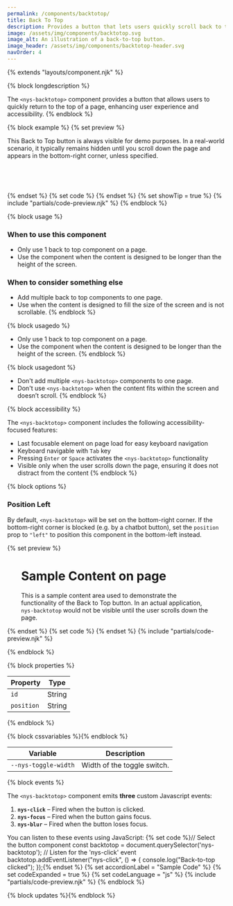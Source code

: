 ```yaml
---
permalink: /components/backtotop/
title: Back To Top
description: Provides a button that lets users quickly scroll back to the top of the page.
image: /assets/img/components/backtotop.svg
image_alt: An illustration of a back-to-top button.
image_header: /assets/img/components/backtotop-header.svg
navOrder: 4
---
```


{% extends "layouts/component.njk" %}

{% block longdescription %}

The `<nys-backtotop>` component provides a button that allows users to quickly return to the top of a page, enhancing user experience and accessibility.
{% endblock %}

{% block example %}
{% set preview %}
<p style="margin-bottom:75px;">
  This Back to Top button is always visible for demo purposes. In a real-world scenario, it typically remains hidden until you scroll down the page and appears in the bottom-right corner, unless specified.
</p>
<nys-backtotop id="backtotop-demo"></nys-backtotop>

<script type="module">
  customElements.whenDefined('nys-backtotop').then(async () => {
    const backtotop = document.getElementById('backtotop-demo');
    // Wait until the Lit component finishes updating
    await backtotop.updateComplete;

    const backBtn = backtotop?.shadowRoot?.querySelector('.nys-backtotop');
    if (backBtn) {
        backBtn.style.position = 'absolute';
    }
  });
</script>

{% endset %}
{% set code %}
<nys-backtotop id="backtotop-demo"></nys-backtotop>
{% endset %}
{% set showTip = true %}
{% include "partials/code-preview.njk" %}
{% endblock %}

{% block usage %}

### When to use this component

- Only use 1 back to top component on a page.
- Use the component when the content is designed to be longer than the height of the screen.

### When to consider something else

- Add multiple back to top components to one page.
- Use when the content is designed to fill the size of the screen and is not scrollable.
{% endblock %}

{% block usagedo %}

  - Only use 1 back to top component on a page.
  - Use the component when the content is designed to be longer than the height of the screen.
{% endblock %}

{% block usagedont %}

  - Don't add multiple `<nys-backtotop>` components to one page.
  - Don't use `<nys-backtotop>` when the content fits within the screen and doesn’t scroll.
{% endblock %}

{% block accessibility %}

The `<nys-backtotop>` component includes the following accessibility-focused features:

  - Last focusable element on page load for easy keyboard navigation
  - Keyboard navigable with `Tab` key
  - Pressing `Enter` or `Space` activates the `<nys-backtotop>` functionality
  - Visible only when the user scrolls down the page, ensuring it does not distract from the content
{% endblock %}

{% block options %}

### Position Left
By default, `<nys-backtotop>` will be set on the bottom-right corner. If the bottom-right corner is blocked (e.g. by a chatbot button), set the `position` prop to `"left"` to position this component in the bottom-left instead.

{% set preview %}
<nys-unavheader hideTranslate hideSearch></nys-unavheader>
<nys-globalheader appName="Back to Top Example"></nys-globalheader>
<div style="padding: 0 2rem">
<h1>Sample Content on page</h1>
<p>
    This is a sample content area used to demonstrate the functionality of
    the Back to Top button. In an actual application,
    <code>nys-backtotop</code> would not be visible until the user scrolls
    down the page.
</p>
</div>
<nys-button
id="chatbot"
prefixIcon="sms"
variant="outline"
label="Chat With Us"
></nys-button>
<nys-unavfooter></nys-unavfooter>
<nys-backtotop id="backtotop-demo2" position="left"></nys-backtotop>

<script type="module">
  customElements.whenDefined('nys-backtotop').then(async () => {
    const backtotop = document.getElementById('backtotop-demo2');
    // Wait until the Lit component finishes updating
    await backtotop.updateComplete;

    const backBtn = backtotop?.shadowRoot?.querySelector('.nys-backtotop');
    if (backBtn) {
        backBtn.style.position = 'absolute';
    }

    const chatbot = document.getElementById('chatbot');
    if (chatbot) {
        Object.assign(chatbot.style, {
        position: 'absolute',
        bottom: '1rem',
        right: '1rem',
        '--_nys-button-radius-left': 'var(--nys-radius-round)',
        '--_nys-button-radius-right': 'var(--nys-radius-round)',
      });
    }
  });
</script>
{% endset %}
{% set code %}
<nys-backtotop position="left"></nys-backtotop>
{% endset %}
{% include "partials/code-preview.njk" %}

{% endblock %}


{% block properties %}

| Property   | Type         |
|------------|--------------|
| `id`       | String       |
| `position` | String       |

{% endblock %}

{% block cssvariables %}{% endblock %}

| Variable             | Description                 |
|----------------------|-----------------------------|
| `--nys-toggle-width` | Width of the toggle switch. |


{% block events %}

The `<nys-backtotop>` component emits **three** custom Javascript events:

1.  **`nys-click`** – Fired when the button is clicked.
2.  **`nys-focus`** – Fired when the button gains focus.
3.  **`nys-blur`** – Fired when the button loses focus.

You can listen to these events using JavaScript:
{% set code %}// Select the button component
const backtotop = document.querySelector('nys-backtotop');
// Listen for the 'nys-click' event
backtotop.addEventListener("nys-click", () => {
	console.log("Back-to-top clicked");
});{% endset %}
{% set accordionLabel = "Sample Code" %}
{% set codeExpanded = true %}
{% set codeLanguage = "js" %}
{% include "partials/code-preview.njk" %}
{% endblock %}

{% block updates %}{% endblock %}
